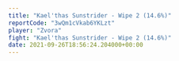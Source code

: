 ```yaml
---
title: "Kael'thas Sunstrider - Wipe 2 (14.6%)"
reportCode: "3wQm1cVkab6YKLzt"
player: "Zvora"
fight: "Kael'thas Sunstrider - Wipe 2 (14.6%)"
date: 2021-09-26T18:56:24.204000+00:00
---
```

